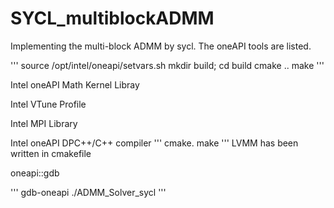 # SYCL_multiblockADMM
Implementing the multi-block ADMM by sycl. The oneAPI tools are listed.


'''
source /opt/intel/oneapi/setvars.sh
mkdir build; cd build
cmake ..
make
'''

Intel oneAPI Math Kernel Libray



Intel VTune Profile


Intel MPI Library




Intel oneAPI DPC++/C++ compiler
'''
cmake.
make
'''
LVMM has been written in cmakefile

oneapi::gdb

'''
gdb-oneapi ./ADMM_Solver_sycl
'''
